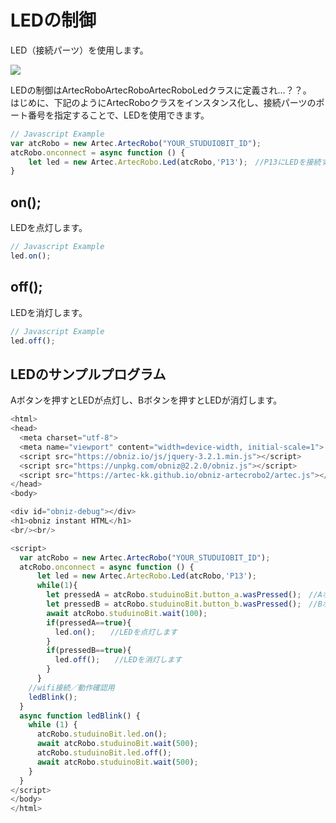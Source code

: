 
# LEDの制御
LED（接続パーツ）を使用します。<br>

![](https://i.imgur.com/gs9SS0c.jpg)


LEDの制御はArtecRoboArtecRoboArtecRoboLedクラスに定義され…？？。</br>
はじめに、下記のようにArtecRoboクラスをインスタンス化し、接続パーツのポート番号を指定することで、LEDを使用できます。
```Javascript
// Javascript Example
var atcRobo = new Artec.ArtecRobo("YOUR_STUDUIOBIT_ID");
atcRobo.onconnect = async function () {
    let led = new Artec.ArtecRobo.Led(atcRobo,'P13');　//P13にLEDを接続する場合
}
```

## on();
LEDを点灯します。
```Javascript
// Javascript Example
led.on();
```

## off();
LEDを消灯します。
```Javascript
// Javascript Example
led.off();
```


## LEDのサンプルプログラム
Aボタンを押すとLEDが点灯し、Bボタンを押すとLEDが消灯します。
```Javascript
<html>
<head>
  <meta charset="utf-8">
  <meta name="viewport" content="width=device-width, initial-scale=1">
  <script src="https://obniz.io/js/jquery-3.2.1.min.js"></script>
  <script src="https://unpkg.com/obniz@2.2.0/obniz.js"></script>
  <script src="https://artec-kk.github.io/obniz-artecrobo2/artec.js"></script>
</head>
<body>

<div id="obniz-debug"></div>
<h1>obniz instant HTML</h1>
<br/><br/>

<script>
  var atcRobo = new Artec.ArtecRobo("YOUR_STUDUIOBIT_ID");
  atcRobo.onconnect = async function () {
      let led = new Artec.ArtecRobo.Led(atcRobo,'P13');
      while(1){
        let pressedA = atcRobo.studuinoBit.button_a.wasPressed();　//Aボタンが押されたときtrueを返します
        let pressedB = atcRobo.studuinoBit.button_b.wasPressed();　//Bボタンが押されたときtrueを返します
        await atcRobo.studuinoBit.wait(100);
        if(pressedA==true){
          led.on();　　//LEDを点灯します
        }
        if(pressedB==true){
          led.off();　　//LEDを消灯します
        }
      }
    //wifi接続／動作確認用
    ledBlink();
  }
  async function ledBlink() {
    while (1) {
      atcRobo.studuinoBit.led.on();
      await atcRobo.studuinoBit.wait(500);
      atcRobo.studuinoBit.led.off();
      await atcRobo.studuinoBit.wait(500);
    }
  }
</script>
</body>
</html>
```





